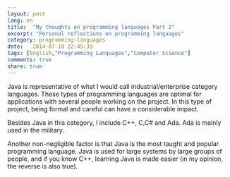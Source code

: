 ```yaml
---
layout: post
lang: en
title:  "My thoughts on programming languages Part 2"
excerpt: "Personal reflections on programming languages"
category: programming-languages
date:   2014-07-10 22:45:33
tags: [English,"Programming Languages","Computer Science"]
comments: true
share: true
---
```


Java is representative of what I would call industrial/enterprise category languages. These types of programming languages are optimal for applications with several people working on the project. In this type of project, being formal and careful can have a considerable impact.
 
Besides Java in this category, I include C++, C,C# and Ada. Ada is mainly used in the military.

Another non-negligible factor is that Java is the most taught and popular programming language. Java is used for large systems by large groups of people, and if you know C++, learning Java is made easier (in my opinion, the reverse is also true).